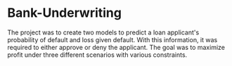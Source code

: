 # Bank-Underwriting

The project was to create two models to predict a loan applicant's probability of default and loss given default. With this information, it was required to either approve or deny the applicant. The goal was to maximize profit under three different scenarios with various constraints.
